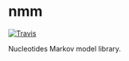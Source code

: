 # nmm

[![Travis](https://travis-ci.com/EBI-Metagenomics/nmm.svg?branch=master)](https://travis-ci.com/EBI-Metagenomics/nmm)

Nucleotides Markov model library.
